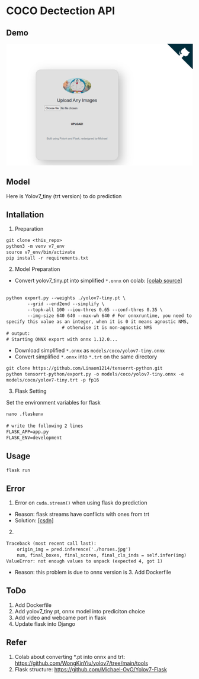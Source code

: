 # COCO Dectection API

## Demo
[![Watch the video](attached/title.png)](https://youtu.be/reDtOV7JIe8)
## Model
Here is Yolov7_tiny (trt version) to do prediction

## Intallation
1. Preparation
```
git clone <this_repo>
python3 -m venv v7_env
source v7_env/bin/activate
pip install -r requirements.txt 
```

2. Model Preparation

- Convert yolov7_tiny.pt into simplified `*.onnx` on colab: [[colab source]](https://github.com/WongKinYiu/yolov7/blob/main/tools/YOLOv7trt.ipynb)
```

python export.py --weights ./yolov7-tiny.pt \
        --grid --end2end --simplify \
        --topk-all 100 --iou-thres 0.65 --conf-thres 0.35 \
        --img-size 640 640 --max-wh 640 # For onnxruntime, you need to specify this value as an integer, when it is 0 it means agnostic NMS, 
                     # otherwise it is non-agnostic NMS
# output: 
# Starting ONNX export with onnx 1.12.0...

```


- Download simplified `*.onnx` as `models/coco/yolov7-tiny.onnx`
- Convert simplified `*.onnx` into `*.trt` on the same directory
```
git clone https://github.com/Linaom1214/tensorrt-python.git
python tensorrt-python/export.py -o models/coco/yolov7-tiny.onnx -e models/coco/yolov7-tiny.trt -p fp16
```

3. Flask Setting

Set the environment variables for flask
```
nano .flaskenv

# write the following 2 lines 
FLASK_APP=app.py 
FLASK_ENV=development
````

## Usage

```
flask run
```
## Error 
1. Error on `cuda.stream()` when using flask do prediction
- Reason: flask streams have conflicts with ones from trt 
- Solution: [[csdn]](https://blog.csdn.net/weixin_39739042/article/details/112554503?spm=1001.2101.3001.6650.9&utm_medium=distribute.pc_relevant.none-task-blog-2~default~BlogCommendFromBaidu~default-9.fixedcolumn&depth_1-utm_source=distribute.pc_relevant.none-task-blog-2~default~BlogCommendFromBaidu~default-9.fixedcolumn)
2. 
```
Traceback (most recent call last):
    origin_img = pred.inference('./horses.jpg')
    num, final_boxes, final_scores, final_cls_inds = self.infer(img)
ValueError: not enough values to unpack (expected 4, got 1)

```
- Reason: this problem is due to onnx version is 3. Add Dockerfile 

## ToDo
1. Add Dockerfile 
2. Add yolov7_tiny pt, onnx model into prediciton choice 
3. Add video and webcame port in flask
4. Update flask into Django

## Refer
1. Colab about converting *.pt into onnx and trt: https://github.com/WongKinYiu/yolov7/tree/main/tools
1. Flask structure: https://github.com/Michael-OvO/Yolov7-Flask

